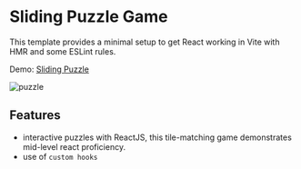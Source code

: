 # Sliding Puzzle Game

This template provides a minimal setup to get React working in Vite with HMR and some ESLint rules.

Demo: [Sliding Puzzle](https://sliding-puzzle-chi.vercel.app/)

![puzzle]([https://github.com/HubertTGit/sliding-puzzle/assets/98665493/36e005f1-78a8-4da3-a87a-f9ec9848822d])



## Features

- interactive puzzles with ReactJS, this tile-matching game demonstrates mid-level react proficiency.
- use of `custom hooks`
